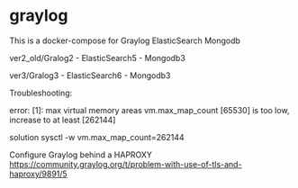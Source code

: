 # graylog


This is a docker-compose for 
Graylog
ElasticSearch
Mongodb

ver2_old/Gralog2 - ElasticSearch5 - Mongodb3

ver3/Gralog3 - ElasticSearch6 - Mongodb3

Troubleshooting:


error:
[1]: max virtual memory areas vm.max_map_count [65530] is too low, increase to at least [262144]

solution
sysctl -w vm.max_map_count=262144

Configure Graylog behind a HAPROXY 
https://community.graylog.org/t/problem-with-use-of-tls-and-haproxy/9891/5
